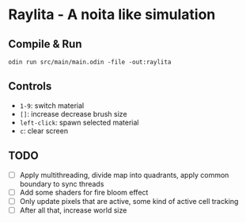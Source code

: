 # Raylita - A noita like simulation

## Compile & Run

```
odin run src/main/main.odin -file -out:raylita
```

## Controls

- `1-9`: switch material
- `[]`: increase decrease brush size
- `left-click`: spawn selected material
- `c`: clear screen

## TODO

- [ ] Apply multithreading, divide map into quadrants, apply common boundary to sync threads
- [ ] Add some shaders for fire bloom effect
- [ ] Only update pixels that are active, some kind of active cell tracking
- [ ] After all that, increase world size
